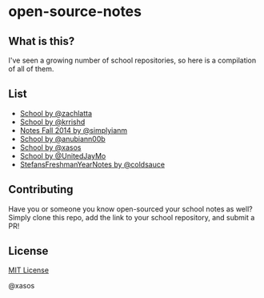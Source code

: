 open-source-notes
=================

## What is this?
I've seen a growing number of school repositories, so here is a compilation of all of them.

## List
* [School by @zachlatta](https://github.com/zachlatta/school)
* [School by @krrishd](https://github.com/krrishd/school)
* [Notes Fall 2014 by @simplyianm](https://github.com/simplyianm/notes-fall-2014)
* [School by @anubiann00b](https://github.com/anubiann00b/school)
* [School by @xasos](https://github.com/xasos/school)
* [School by @UnitedJayMo](https://github.com/UnitedJayMo/School)
* [StefansFreshmanYearNotes by @coldsauce](https://github.com/ColdSauce/StefansFreshmanYearNotes)

## Contributing

Have you or someone you know open-sourced your school notes as well? Simply clone this repo, add the link to your school repository, and submit a PR!

## License
[MIT License](LICENSE)

@xasos
